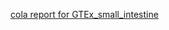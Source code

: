 [cola report for GTEx_small_intestine](https://cola-recount2.github.io/GTEx_small_intestine/cola_report.html)
